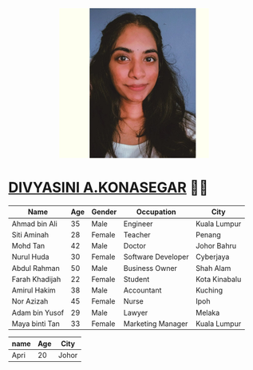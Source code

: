 

<div align="center"><img src="divya.jpeg" width="300" /></div>


# [DIVYASINI A.KONASEGAR](https://github.com/sini25) 👨‍💻

| Name           | Age | Gender | Occupation       | City            |
|----------------|-----|--------|------------------|-----------------|
| Ahmad bin Ali  | 35  | Male   | Engineer         | Kuala Lumpur    |
| Siti Aminah    | 28  | Female | Teacher          | Penang          |
| Mohd Tan        | 42  | Male   | Doctor           | Johor Bahru     |
| Nurul Huda      | 30  | Female | Software Developer | Cyberjaya    |
| Abdul Rahman   | 50  | Male   | Business Owner   | Shah Alam       |
| Farah Khadijah | 22  | Female | Student          | Kota Kinabalu   |
| Amirul Hakim   | 38  | Male   | Accountant       | Kuching         |
| Nor Azizah      | 45  | Female | Nurse            | Ipoh            |
| Adam bin Yusof | 29  | Male   | Lawyer           | Melaka          |
| Maya binti Tan  | 33  | Female | Marketing Manager | Kuala Lumpur  |

| name      | Age | City |
|-----------|-----|------|
| Apri      |20   | Johor|

